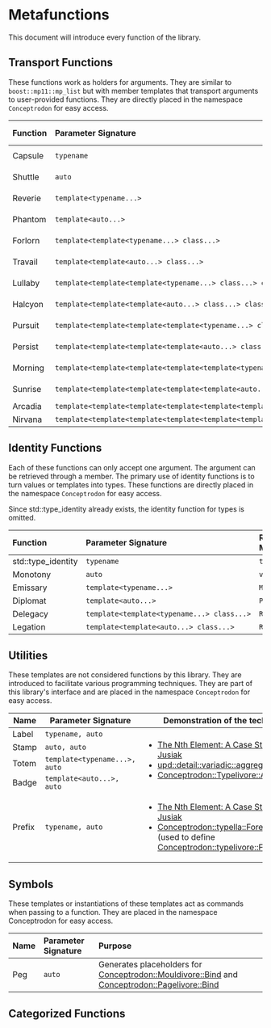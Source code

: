 # Metafunctions

This document will introduce every function of the library.

## Transport Functions

These functions work as holders for arguments.
They are similar to `boost::mp11::mp_list` but with member templates that transport arguments to user-provided functions.
They are directly placed in the namespace `Conceptrodon` for easy access.

| Function | Parameter Signature | Transport members |
|:-|:-|:-|
| Capsule | `typename` | `Road` & `UniRoad` |
| Shuttle | `auto` | `Rail` & `UniRail` |
| Reverie | `template<typename...>` | `Flow` & `UniFlow` |
| Phantom | `template<auto...>` | `Sail` & `UniSail` |
| Forlorn | <code>template<template<typename...>&nbsp;class...></code> | `Snow` & `UniSnow` |
| Travail | <code>template<template<auto...>&nbsp;class...></code> | `Hail` & `UniHail` |
| Lullaby | <code>template<template<template<typename...>&nbsp;class...>&nbsp;class...></code> | `Lull` & `UniLull` |
| Halcyon | <code>template<template<template<auto...>&nbsp;class...>&nbsp;class...></code> | `Calm` & `UniCalm` |
| Pursuit | <code>template<template<template<template<typename...>&nbsp;class...>&nbsp;class...>&nbsp;class...></code> | `Hope` & `UniHope` |
| Persist | <code>template<template<template<template<auto...>&nbsp;class...>&nbsp;class...>&nbsp;class...></code> | `Will` & `UniWill` |
| Morning | <code>template<template<template<template<template<typename...>&nbsp;class...>&nbsp;class...>&nbsp;class...>&nbsp;class...></code> | `Glow` & `UniGlow` |
| Sunrise | <code>template<template<template<template<template<auto...>&nbsp;class...>&nbsp;class...>&nbsp;class...>&nbsp;class...></code> | `Dawn` & `UniDawn` |
| Arcadia | <code>template<template<template<template<template<template<typename...>&nbsp;class...>&nbsp;class...>&nbsp;class...>&nbsp;class...>&nbsp;class...></code> ||
| Nirvana | <code>template<template<template<template<template<template<auto...>&nbsp;class...>&nbsp;class...>&nbsp;class...>&nbsp;class...>&nbsp;class...></code> ||

## Identity Functions

Each of these functions can only accept one argument.
The argument can be retrieved through a member.
The primary use of identity functions is to turn values or templates into types.
These functions are directly placed in the namespace `Conceptrodon` for easy access.

Since std::type_identity already exists, the identity function for types is omitted.

| Function | Parameter Signature | Retriever Member |
|:-|:-|:-|
| std::type_identity | `typename` | `type` |
| Monotony | `auto` | `value` |
| Emissary | `template<typename...>` | `Mold` |
| Diplomat | `template<auto...>` | `Page` |
| Delegacy | <code>template<template<typename...>&nbsp;class...></code> | `Road` |
| Legation | <code>template<template<auto...>&nbsp;class...></code> | `Rail` |

## Utilities

These templates are not considered functions by this library. They are introduced to facilitate various programming techniques. They are part of this library's interface and are placed in the namespace `Conceptrodon` for easy access.

<table>
    <thead>
        <tr>
            <th>Name</th>
            <th>Parameter Signature</th>
            <th>Demonstration of the technique</th>
        </tr>
    </thead>
    <tbody>
        <tr>
            <td>Label</td>
            <td><code>typename, auto</code></td>
            <td  rowspan=4>
                <ul>
                    <li><a href="https://youtu.be/LfOh0DwTP00?list=PLbylzvxDYXicFnd_E34j8D9dU7a9ArBYM&t=2048">The Nth Element: A Case Study - Kris Jusiak</a>
                    <li><a href="https://github.com/StarQTius/Unpadded/blob/unstable-v2/include/upd/detail/variadic/leaf.hpp">upd::detail::variadic::aggregated_leaves</a>
                    <li><a href="https://github.com/AmazingMonster/conceptrodon/blob/main/conceptrodon/descend/typelivore/amid.hpp">Conceptrodon::Typelivore::Amid</a>
                </ul>
            </td>
        </tr>
        <tr>
            <td>Stamp</td>
            <td><code>auto, auto</code></td>
        </tr>
        <tr>
            <td>Totem</td>
            <td><code>template&lttypename...&gt, auto</code></td>
        </tr>
        <tr>
            <td>Badge</td>
            <td><code>template&ltauto...&gt, auto</code></td>
        </tr>
        <tr>
            <td>Prefix</td>
            <td><code>typename, auto</code></td>
            <td>
                <ul>
                    <li><a href="https://youtu.be/LfOh0DwTP00?list=PLbylzvxDYXicFnd_E34j8D9dU7a9ArBYM&t=1494">The Nth Element: A Case Study - Kris Jusiak</a>
                    <li><a href="https://github.com/AmazingMonster/conceptrodon/blob/main/conceptrodon/descend/microbiota/typella/fore.hpp">Conceptrodon::typella::Fore</a><br>(used to define <a href="https://github.com/AmazingMonster/conceptrodon/blob/main/conceptrodon/descend/typelivore/front.hpp">Conceptrodon::typelivore::Front</a>)
        </tr>
    </tbody>
</table>

## Symbols

These templates or instantiations of these templates act as commands when passing to a function. They are placed in the namespace Conceptrodon for easy access.

| Name | Parameter Signature | Purpose |
|:-|:-|:-|
| Peg | `auto` | Generates placeholders for [Conceptrodon::Mouldivore::Bind](https://github.com/AmazingMonster/conceptrodon/blob/main/conceptrodon/descend/descend/mouldivore/bind.hpp) and [Conceptrodon::Pagelivore::Bind](https://github.com/AmazingMonster/conceptrodon/blob/main/conceptrodon/descend/descend/pagelivore/bind.hpp)

## Categorized Functions

